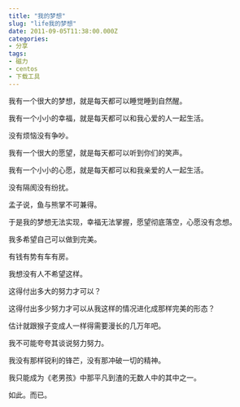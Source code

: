 ```yaml
---
title: "我的梦想"
slug: "life我的梦想"
date: 2011-09-05T11:38:00.000Z
categories:
- 分享
tags:
- 磁力
- centos
- 下载工具
---
```


我有一个很大的梦想，就是每天都可以睡觉睡到自然醒。 

我有一个小小的幸福，就是每天都可以和我心爱的人一起生活。 

没有烦恼没有争吵。 

我有一个很大的愿望，就是每天都可以听到你们的笑声。 

我有一个小小的心愿，就是每天都可以和我亲爱的人一起生活。 

没有隔阂没有纷扰。 

孟子说，鱼与熊掌不可兼得。 

于是我的梦想无法实现，幸福无法掌握，愿望彻底落空，心愿没有念想。 

我多希望自己可以做到完美。 

有钱有势有车有房。 

我想没有人不希望这样。

这得付出多大的努力才可以？ 

这得付出多少努力才可以从我这样的情况进化成那样完美的形态？ 

估计就跟猴子变成人一样得需要漫长的几万年吧。 

我不可能夸夸其谈说努力努力。 

我没有那样锐利的锋芒，没有那冲破一切的精神。 

我只能成为《老男孩》中那平凡到渣的无数人中的其中之一。 

如此。而已。
